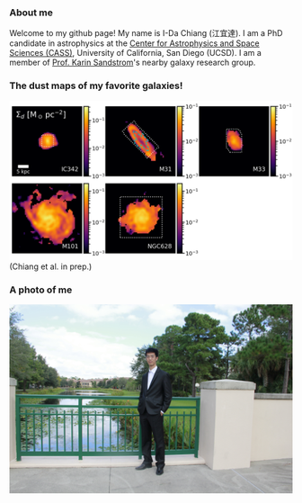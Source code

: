 ### About me
Welcome to my github page! My name is I-Da Chiang (江宜達). I am a PhD candidate in astrophysics at the <a href="http://cass.ucsd.edu/index.php/Main_Page" target="_blank">Center for Astrophysics and Space Sciences (CASS)</a>, University of California, San Diego (UCSD). I am a member of <a href="http://karinsandstrom.github.io/" target="_blank">Prof. Karin Sandstrom</a>'s nearby galaxy research group.

### The dust maps of my favorite galaxies!
![DustMaps](fig_dustmaps_r.png)
(Chiang et al. in prep.)

### A photo of me
![MyPhoto](IMG_9852.jpg)
